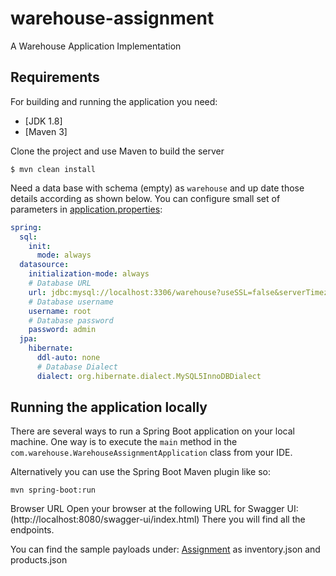 # warehouse-assignment
A Warehouse Application Implementation

## Requirements

For building and running the application you need:

- [JDK 1.8]
- [Maven 3]

Clone the project and use Maven to build the server

```shell
$ mvn clean install
```
Need a data base with schema (empty) as `warehouse` and up date those details according as shown below.
You can configure small set of parameters in [application.properties](https://github.com/SaiGowtami/warehouse-assignment/blob/main/src/main/resources/application.yml):
```yaml
spring:
  sql:
    init:
      mode: always
  datasource:
    initialization-mode: always
    # Database URL
    url: jdbc:mysql://localhost:3306/warehouse?useSSL=false&serverTimezone=UTC&useLegacyDatetimeCode=false
    # Database username
    username: root
    # Database password
    password: admin
  jpa:
    hibernate:
      ddl-auto: none
      # Database Dialect
      dialect: org.hibernate.dialect.MySQL5InnoDBDialect
```

## Running the application locally

There are several ways to run a Spring Boot application on your local machine. One way is to execute the `main` method in the `com.warehouse.WarehouseAssignmentApplication` class from your IDE.

Alternatively you can use the Spring Boot Maven plugin like so:

```shell
mvn spring-boot:run
```

Browser URL
Open your browser at the following URL for Swagger UI:
(http://localhost:8080/swagger-ui/index.html)
There you will find all the endpoints.

You can find the sample payloads under:
[Assignment](https://github.com/SaiGowtami/warehouse-assignment/tree/main/assignment) as inventory.json and products.json
